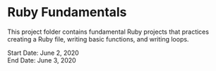 # Ruby Fundamentals

This project folder contains fundamental Ruby projects that practices creating a Ruby file, writing basic functions, and writing loops.

Start Date: June 2, 2020\
End Date: June 3, 2020